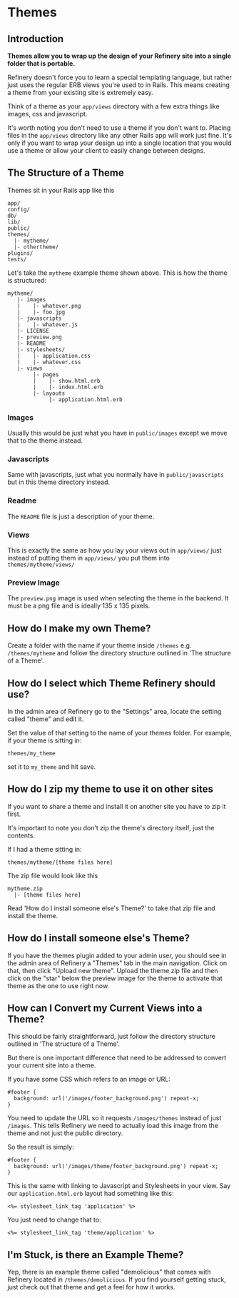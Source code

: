 # Themes

## Introduction

__Themes allow you to wrap up the design of your Refinery site into a single folder that is portable.__

Refinery doesn't force you to learn a special templating language, but rather just uses the regular
ERB views you're used to in Rails. This means creating a theme from your existing site is extremely easy.

Think of a theme as your ``app/views`` directory with a few extra things like images, css and javascript.

It's worth noting you don't need to use a theme if you don't want to. Placing files in the ``app/views`` directory like any other Rails app will work just fine. It's only if you want to wrap your design up into a single location that you would use a theme or allow your client to easily change between designs.

## The Structure of a Theme

Themes sit in your Rails app like this

    app/
    config/
    db/
    lib/
    public/
    themes/
      |- mytheme/
      |- othertheme/
    plugins/
    tests/

Let's take the ``mytheme`` example theme shown above. This is how the theme is structured:

    mytheme/
       |- images
       |    |- whatever.png
       |    |- foo.jpg
       |- javascripts
       |    |- whatever.js
       |- LICENSE
       |- preview.png
       |- README
       |- stylesheets/
       |    |- application.css
       |    |- whatever.css
       |- views
            |- pages
            |    |- show.html.erb
            |    |- index.html.erb
            |- layouts
                 |- application.html.erb
             
### Images

Usually this would be just what you have in ``public/images`` except we move that to the theme instead.

### Javascripts

Same with javascripts, just what you normally have in ``public/javascripts`` but in this theme directory instead.

### Readme

The ``README`` file is just a description of your theme.

### Views

This is exactly the same as how you lay your views out in ``app/views/`` just instead of putting them in ``app/views/`` you put them into ``themes/mytheme/views/``

### Preview Image

The ``preview.png`` image is used when selecting the theme in the backend. It must be a png file and is ideally 135 x 135 pixels.

## How do I make my own Theme?

Create a folder with the name if your theme inside ``/themes`` e.g. ``/themes/mytheme`` and follow the directory structure outlined in 'The structure of a Theme'.

## How do I select which Theme Refinery should use?

In the admin area of Refinery go to the "Settings" area, locate the setting called "theme" and edit it.

Set the value of that setting to the name of your themes folder. For example, if your theme is sitting in:

    themes/my_theme

set it to ``my_theme`` and hit save.

## How do I zip my theme to use it on other sites

If you want to share a theme and install it on another site you have to zip it first.

It's important to note you don't zip the theme's directory itself, just the contents.

If I had a theme sitting in:

    themes/mytheme/[theme files here]

The zip file would look like this

    mytheme.zip
      |- [theme files here]

Read 'How do I install someone else's Theme?' to take that zip file and install the theme.

## How do I install someone else's Theme?

If you have the themes plugin added to your admin user, you should see in the admin area of Refinery a "Themes" tab in the main navigation. Click on that, then click "Upload new theme". Upload the theme zip file and then click on the "star" below the preview image for the theme to activate that theme as the one to use right now.

## How can I Convert my Current Views into a Theme?

This should be fairly straightforward, just follow the directory structure outlined in 'The structure of a Theme'. 

But there is one important difference that need to be addressed to convert your current site into a theme.

If you have some CSS which refers to an image or URL:

    #footer {
      background: url('/images/footer_background.png') repeat-x;
    }

You need to update the URL so it requests ``/images/themes`` instead of just ``/images``. This tells Refinery we need to actually load this image from the theme and not just the public directory.

So the result is simply:

    #footer {
      background: url('/images/theme/footer_background.png') repeat-x;
    }

This is the same with linking to Javascript and Stylesheets in your view. Say our ``application.html.erb`` layout had something like this:

    <%= stylesheet_link_tag 'application' %>

You just need to change that to:

    <%= stylesheet_link_tag 'theme/application' %>
    
## I'm Stuck, is there an Example Theme?

Yep, there is an example theme called "demolicious" that comes with Refinery located in ``/themes/demolicious``. If you find yourself getting stuck, just check out that theme and get a feel for how it works.